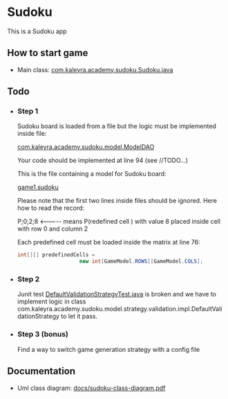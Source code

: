 # Sudoku

This is a Sudoku app

## How to start game

- Main class:
[com.kaleyra.academy.sudoku.Sudoku.java](https://github.com/ltozi/academy/blob/55898181fe33cb7dfaa1c4f1ed7d29eef2446f49/src/main/java/com/kaleyra/academy/sudoku/Sudoku.java)

## Todo

- ### Step 1
    Sudoku board is loaded from a file but the logic must be implemented inside file:
    
    [com.kaleyra.academy.sudoku.model.ModelDAO](https://github.com/ltozi/academy/blob/55898181fe33cb7dfaa1c4f1ed7d29eef2446f49/src/main/java/com/kaleyra/academy/sudoku/model/ModelDAO.java#L74)

    Your code should be implemented at line 94 (see //TODO...) 
    
    This is the file containing a model for Sudoku board:
    
    [game1.sudoku](https://github.com/ltozi/academy/blob/55898181fe33cb7dfaa1c4f1ed7d29eef2446f49/src/main/resources/game1.sudoku)
    
    Please note that the first two lines inside files should be ignored. Here how to read the record:
    
    P;0;2;8 <----- means P(redefined cell ) with value 8 placed inside cell with row 0 and column 2  
    
    Each predefined cell must be loaded inside the matrix at line 76:
    
    ```java
    int[][] predefinedCells =
                        new int[GameModel.ROWS][GameModel.COLS];
    ```
    
             

- ### Step 2
    Junit test [DefaultValidationStrategyTest.java](https://github.com/ltozi/academy/blob/55898181fe33cb7dfaa1c4f1ed7d29eef2446f49/src/test/java/com/kaleyra/academy/sudoku/model/DefaultValidationStrategyTest.java) is broken and we have to implement logic in class
    com.kaleyra.academy.sudoku.model.strategy.validation.impl.DefaultValidationStrategy to let it pass.
    
- ### Step 3 (bonus)
    Find a way to switch game generation strategy with a config file 

## Documentation

- Uml class diagram: 
[docs/sudoku-class-diagram.pdf](https://github.com/ltozi/academy/blob/55898181fe33cb7dfaa1c4f1ed7d29eef2446f49/docs/sudoku-class-diagram.pdf)

